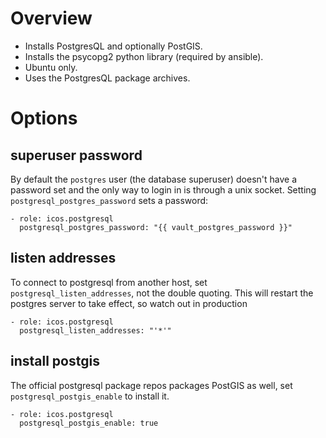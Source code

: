 # Overview

+ Installs PostgresQL and optionally PostGIS.
+ Installs the psycopg2 python library (required by ansible).
+ Ubuntu only.
+ Uses the PostgresQL package archives.

# Options

## superuser password
By default the `postgres` user (the database superuser) doesn't have a password
set and the only way to login in is through a unix socket. Setting
`postgresql_postgres_password` sets a password:

    - role: icos.postgresql
      postgresql_postgres_password: "{{ vault_postgres_password }}"
    

## listen addresses

To connect to postgresql from another host, set `postgresql_listen_addresses`,
not the double quoting. This will restart the postgres server to take effect,
so watch out in production

    - role: icos.postgresql
      postgresql_listen_addresses: "'*'"


## install postgis

The official postgresql package repos packages PostGIS as well, set
`postgresql_postgis_enable` to install it.

    - role: icos.postgresql
      postgresql_postgis_enable: true
